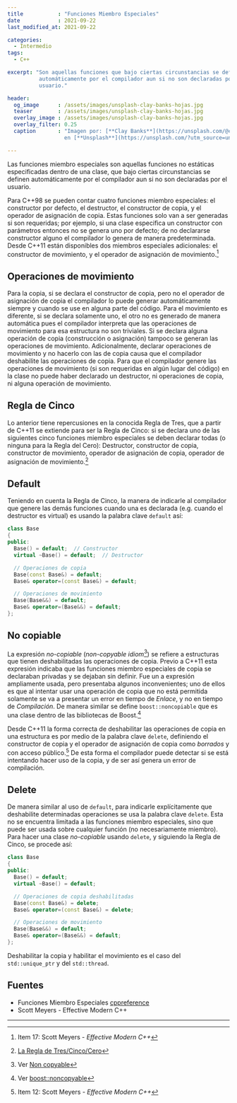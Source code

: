 ```yaml
---
title           : "Funciones Miembro Especiales"
date            : 2021-09-22
last_modified_at: 2021-09-22

categories:
  - Intermedio
tags:
  - C++

excerpt: "Son aquellas funciones que bajo ciertas circunstancias se definen 
          automáticamente por el compilador aun si no son declaradas por el 
          usuario."

header:
  og_image      : /assets/images/unsplash-clay-banks-hojas.jpg
  teaser        : /assets/images/unsplash-clay-banks-hojas.jpg
  overlay_image : /assets/images/unsplash-clay-banks-hojas.jpg
  overlay_filter: 0.25
  caption       : "Imagen por: [**Clay Banks**](https://unsplash.com/@claybanks?utm_source=unsplash) 
                  en [**Unsplash**](https://unsplash.com/?utm_source=unsplash)"

---
```



Las funciones miembro especiales son aquellas funciones no estáticas
especificadas dentro de una clase, que bajo ciertas circunstancias se definen
automáticamente por el compilador aun si no son declaradas por el usuario.

Para C++98 se pueden contar cuatro funciones miembro especiales: el constructor
por defecto, el destructor, el constructor de copia, y el operador de asignación
de copia. Estas funciones solo van a ser generadas si son requeridas; por
ejemplo, si una clase especifica un constructor con parámetros entonces no se
genera uno por defecto; de no declararse constructor alguno el compilador lo
genera de manera predeterminada.  
Desde C++11 están disponibles dos miembros especiales adicionales: el
constructor de movimiento, y el operador de asignación de movimiento.[^item17]


## Operaciones de movimiento

Para la copia, si se declara el constructor de copia, pero no el operador de
asignación de copia el compilador lo puede generar automáticamente siempre y
cuando se use en alguna parte del código. Para el movimiento es diferente, si se
declara solamente uno, el otro no es generado de manera automática pues el
compilador interpreta que las operaciones de movimiento para esa estructura no 
son triviales. Si se declara alguna operación de copia (construcción o
asignación) tampoco se generan las operaciones de movimiento. Adicionalmente,
declarar operaciones de movimiento y no hacerlo con las de copia causa que el
compilador deshabilite las operaciones de copia. Para que el compilador genere
las operaciones de movimiento (si son requeridas en algún lugar del código) en
la clase no puede haber declarado un destructor, ni operaciones de copia, ni
alguna operación de movimiento.


## Regla de Cinco

Lo anterior tiene repercusiones en la conocida Regla de Tres, que a partir de
C++11 se extiende para ser la Regla de Cinco: si se declara uno de las
siguientes cinco funciones miembro especiales se deben declarar todas (o ninguna
para la Regla del Cero): Destructor, constructor de copia, constructor de
movimiento, operador de asignación de copia, operador de asignación de
movimiento.[^ruleofthree]


## Default

Teniendo en cuenta la Regla de Cinco, la manera de indicarle al compilador que
genere las demás funciones cuando una es declarada (e.g. cuando el destructor es
virtual) es usando la palabra clave `default` así:

```c++
class Base
{
public:
  Base() = default;  // Constructor
  virtual ~Base() = default;  // Destructor

  // Operaciones de copia
  Base(const Base&) = default;
  Base& operator=(const Base&) = default;

  // Operaciones de movimiento
  Base(Base&&) = default;
  Base& operator=(Base&&) = default;
};
```


## No copiable

La expresión _no-copiable_ (_non-copyable idiom_[^noncopyable]) se refiere a
estructuras que tienen deshabilitadas las operaciones de copia. Previo a C++11
esta expresión indicaba que las funciones miembro especiales de copia se
declaraban privadas y se dejaban sin definir. Fue un a expresión ampliamente
usada, pero presentaba algunos inconvenientes; uno de ellos es que al intentar
usar una operación de copia que no está permitida solamente se va a presentar un
error en tiempo de _Enlace_, y no en tiempo de _Compilación_. De manera similar
se define `boost::noncopiable` que es una clase dentro de las bibliotecas de
Boost.[^boost]

Desde C++11 la forma correcta de deshabilitar las operaciones de copia en 
una estructura es por medio de la palabra clave `delete`, definiendo
el constructor de copia y el operador de asignación de copia como _borrados_
y con acceso público.[^item12] De esta forma el compilador puede detectar si se
está intentando hacer uso de la copia, y de ser así genera un error de
compilación.


## Delete

De manera similar al uso de `default`, para indicarle explícitamente que
deshabilite determinadas operaciones se usa la palabra clave `delete`. Esta no
se encuentra limitada a las funciones miembro especiales, sino que puede ser
usada sobre cualquier función (no necesariamente miembro). Para hacer una
clase _no-copiable_ usando `delete`, y siguiendo la Regla de Cinco, se procede 
así:

```c++
class Base
{
public:
  Base() = default;
  virtual ~Base() = default;

  // Operaciones de copia deshabilitadas
  Base(const Base&) = delete;
  Base& operator=(const Base&) = delete;

  // Operaciones de movimiento 
  Base(Base&&) = default;
  Base& operator=(Base&&) = default;
};
```

Deshabilitar la copia y habilitar el movimiento es el caso del `std::unique_ptr`
y del `std::thread`.


## Fuentes

- Funciones Miembro Especiales [cppreference](https://es.cppreference.com/w/cpp/language/member_functions)
- Scott Meyers - Effective Modern C++ 

---
[^item17]: Item 17: Scott Meyers - _Effective Modern C++_
[^item12]: Item 12: Scott Meyers - _Effective Modern C++_
[^noncopyable]: Ver [Non copyable](https://dev-faqs.blogspot.com/2010/07/c-idioms-non-copyable.html)
[^boost]: Ver [boost::noncopyable](https://www.boost.org/doc/libs/master/libs/core/doc/html/core/noncopyable.html)
[^ruleofthree]: [La Regla de Tres/Cinco/Cero](https://es.cppreference.com/w/cpp/language/rule_of_three)
